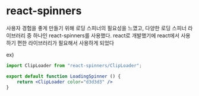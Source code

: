 # react-spinners

사용자 경험을 좋게 만들기 위해 로딩 스피너의 필요성을 느꼈고, 다양한 로딩 스피너 라이브러리 중 하나인 react-spinners를 사용했다. react로 개발했기에 react에서 사용하기 편한 라이브러리가 필요해서 사용하게 되었다

ex)

```jsx
import ClipLoader from "react-spinners/ClipLoader";

export default function LoadingSpinner () {
	return <ClipLoader color="d3d3d3" />
}
```
